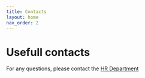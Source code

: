 ```yaml
---
title: Contacts
layout: home
nav_order: 2
---
```


# Usefull contacts

For any questions, please contact the [HR Department](https://o2do.sharepoint.com/:p:/s/O2Do/ETV-e7njDN9AvTuR-QD5e38BL-54Iv1FkA-jEAOo49d_HA?e=shrPmE)